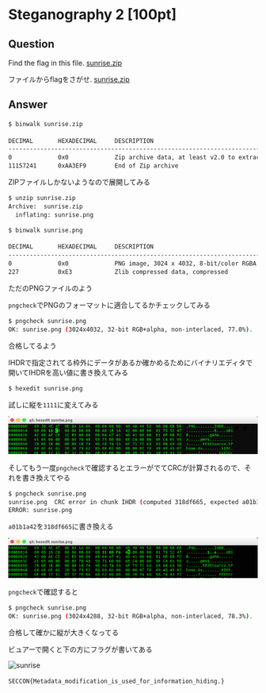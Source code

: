 # Steganography 2 [100pt]

## Question

Find the flag in this file.
[sunrise.zip](https://github.com/AkashiSN/SECCON2015-Online-CTF/raw/master/q5/sunrise.zip)

ファイルからflagをさがせ.
[sunrise.zip](https://github.com/AkashiSN/SECCON2015-Online-CTF/raw/master/q5/sunrise.zip)

## Answer

```bash
$ binwalk sunrise.zip 

DECIMAL       HEXADECIMAL     DESCRIPTION
--------------------------------------------------------------------------------
0             0x0             Zip archive data, at least v2.0 to extract, compressed size: 11157143, uncompressed size: 11231701, name: sunrise.png
11157241      0xAA3EF9        End of Zip archive
```

ZIPファイルしかないようなので展開してみる

```bash
$ unzip sunrise.zip 
Archive:  sunrise.zip
  inflating: sunrise.png 
```

```bash
$ binwalk sunrise.png 

DECIMAL       HEXADECIMAL     DESCRIPTION
--------------------------------------------------------------------------------
0             0x0             PNG image, 3024 x 4032, 8-bit/color RGBA, non-interlaced
227           0xE3            Zlib compressed data, compressed
```

ただのPNGファイルのよう

`pngcheck`でPNGのフォーマットに適合してるかチェックしてみる

```bash
$ pngcheck sunrise.png
OK: sunrise.png (3024x4032, 32-bit RGB+alpha, non-interlaced, 77.0%).
```

合格してるよう

IHDRで指定されてる枠外にデータがあるか確かめるためにバイナリエディタで開いてIHDRを高い値に書き換えてみる

```bash
$ hexedit sunrise.png
```

試しに縦を`1111`に変えてみる

![hexedhit.png](https://github.com/AkashiSN/SECCON2015-Online-CTF/raw/master/q5/hexedit.png)

そしてもう一度`pngcheck`で確認するとエラーがでてCRCが計算されるので、それを書き換えてやる

```bash
$ pngcheck sunrise.png
sunrise.png  CRC error in chunk IHDR (computed 318df665, expected a01b1a42)
ERROR: sunrise.png
```

`a01b1a42`を`318df665`に書き換える

![hexedhit1.png](https://github.com/AkashiSN/SECCON2015-Online-CTF/raw/master/q5/hexedit1.png)

`pngcheck`で確認すると

```bash
$ pngcheck sunrise.png
OK: sunrise.png (3024x4288, 32-bit RGB+alpha, non-interlaced, 78.3%).
```

合格して確かに縦が大きくなってる

ビュアーで開くと下の方にフラグが書いてある

![sunrise](https://github.com/AkashiSN/SECCON2015-Online-CTF/raw/master/q5/sunrise.png)

`SECCON{Metadata_modification_is_used_for_information_hiding.}`